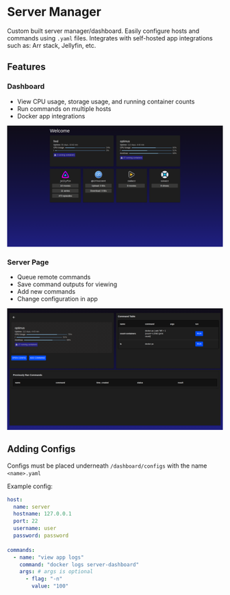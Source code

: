 # Server Manager

Custom built server manager/dashboard. Easily configure hosts and commands using `.yaml` files. Integrates with self-hosted app integrations such as: Arr stack, Jellyfin, etc.

## Features

### Dashboard

- View CPU usage, storage usage, and running container counts
- Run commands on multiple hosts
- Docker app integrations

![main_page](https://github.com/jaypyles/dashboard/blob/master/docs/main_page.png)

### Server Page

- Queue remote commands
- Save command outputs for viewing
- Add new commands
- Change configuration in app

![server_page](https://github.com/jaypyles/dashboard/blob/master/docs/server_page.png)

## Adding Configs

Configs must be placed underneath `/dashboard/configs` with the name `<name>.yaml`

Example config:

```yaml
host:
  name: server
  hostname: 127.0.0.1
  port: 22
  username: user
  password: password

commands:
  - name: "view app logs"
    command: "docker logs server-dashboard"
    args: # args is optional
      - flag: "-n"
        value: "100"
```
